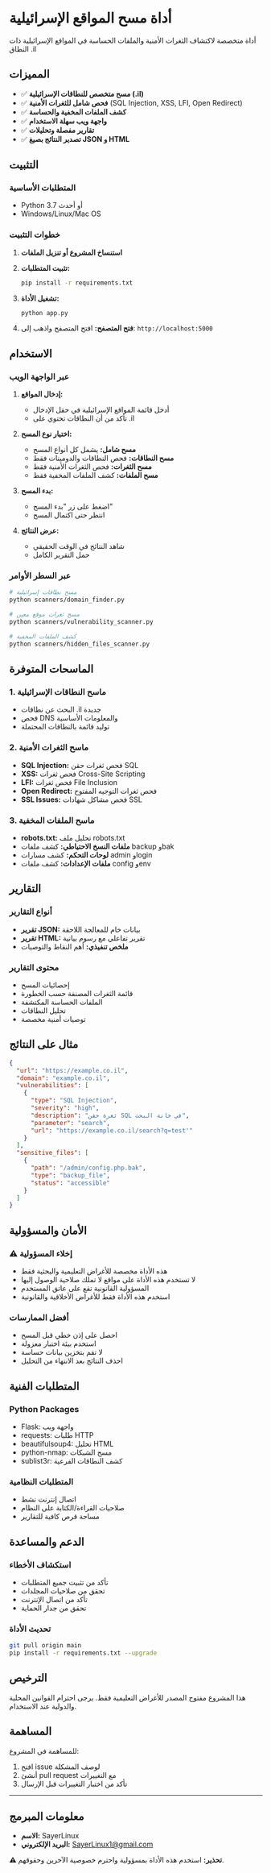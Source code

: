 # أداة مسح المواقع الإسرائيلية

أداة متخصصة لاكتشاف الثغرات الأمنية والملفات الحساسة في المواقع الإسرائيلية ذات النطاق .il

## المميزات

- ✅ **مسح متخصص للنطاقات الإسرائيلية (.il)**
- ✅ **فحص شامل للثغرات الأمنية** (SQL Injection, XSS, LFI, Open Redirect)
- ✅ **كشف الملفات المخفية والحساسة**
- ✅ **واجهة ويب سهلة الاستخدام**
- ✅ **تقارير مفصلة وتحليلات**
- ✅ **تصدير النتائج بصيغ JSON و HTML**

## التثبيت

### المتطلبات الأساسية
- Python 3.7 أو أحدث
- Windows/Linux/Mac OS

### خطوات التثبيت

1. **استنساخ المشروع أو تنزيل الملفات**
2. **تثبيت المتطلبات:**
   ```bash
   pip install -r requirements.txt
   ```

3. **تشغيل الأداة:**
   ```bash
   python app.py
   ```

4. **فتح المتصفح:**
   افتح المتصفح واذهب إلى: `http://localhost:5000`

## الاستخدام

### عبر الواجهة الويب

1. **إدخال المواقع:**
   - أدخل قائمة المواقع الإسرائيلية في حقل الإدخال
   - تأكد من أن النطاقات تحتوي على .il

2. **اختيار نوع المسح:**
   - **مسح شامل:** يشمل كل أنواع المسح
   - **مسح النطاقات:** فحص النطاقات والدومينات فقط
   - **مسح الثغرات:** فحص الثغرات الأمنية فقط
   - **مسح الملفات:** كشف الملفات المخفية فقط

3. **بدء المسح:**
   - اضغط على زر "بدء المسح"
   - انتظر حتى اكتمال المسح

4. **عرض النتائج:**
   - شاهد النتائج في الوقت الحقيقي
   - حمل التقرير الكامل

### عبر السطر الأوامر

```bash
# مسح نطاقات إسرائيلية
python scanners/domain_finder.py

# مسح ثغرات موقع معين
python scanners/vulnerability_scanner.py

# كشف الملفات المخفية
python scanners/hidden_files_scanner.py
```

## الماسحات المتوفرة

### 1. ماسح النطاقات الإسرائيلية
- البحث عن نطاقات .il جديدة
- فحص DNS والمعلومات الأساسية
- توليد قائمة بالنطاقات المحتملة

### 2. ماسح الثغرات الأمنية
- **SQL Injection:** فحص ثغرات حقن SQL
- **XSS:** فحص ثغرات Cross-Site Scripting
- **LFI:** فحص ثغرات File Inclusion
- **Open Redirect:** فحص ثغرات التوجيه المفتوح
- **SSL Issues:** فحص مشاكل شهادات SSL

### 3. ماسح الملفات المخفية
- **robots.txt:** تحليل ملف robots.txt
- **ملفات النسخ الاحتياطي:** كشف ملفات backup وbak
- **لوحات التحكم:** كشف مسارات admin وlogin
- **ملفات الإعدادات:** كشف ملفات config وenv

## التقارير

### أنواع التقارير
- **تقرير JSON:** بيانات خام للمعالجة اللاحقة
- **تقرير HTML:** تقرير تفاعلي مع رسوم بيانية
- **ملخص تنفيذي:** أهم النقاط والتوصيات

### محتوى التقارير
- إحصائيات المسح
- قائمة الثغرات المصنفة حسب الخطورة
- الملفات الحساسة المكتشفة
- تحليل النطاقات
- توصيات أمنية مخصصة

## مثال على النتائج

```json
{
  "url": "https://example.co.il",
  "domain": "example.co.il",
  "vulnerabilities": [
    {
      "type": "SQL Injection",
      "severity": "high",
      "description": "ثغرة حقن SQL في خانة البحث",
      "parameter": "search",
      "url": "https://example.co.il/search?q=test'"
    }
  ],
  "sensitive_files": [
    {
      "path": "/admin/config.php.bak",
      "type": "backup_file",
      "status": "accessible"
    }
  ]
}
```

## الأمان والمسؤولية

### ⚠️ إخلاء المسؤولية
- هذه الأداة مخصصة للأغراض التعليمية والبحثية فقط
- لا تستخدم هذه الأداة على مواقع لا تملك صلاحية الوصول إليها
- المسؤولية القانونية تقع على عاتق المستخدم
- استخدم هذه الأداة فقط للأغراض الأخلاقية والقانونية

### أفضل الممارسات
- احصل على إذن خطي قبل المسح
- استخدم بيئة اختبار معزولة
- لا تقم بتخزين بيانات حساسة
- احذف النتائج بعد الانتهاء من التحليل

## المتطلبات الفنية

### Python Packages
- Flask: واجهة ويب
- requests: طلبات HTTP
- beautifulsoup4: تحليل HTML
- python-nmap: مسح الشبكات
- sublist3r: كشف النطاقات الفرعية

### المتطلبات النظامية
- اتصال إنترنت نشط
- صلاحيات القراءة/الكتابة على النظام
- مساحة قرص كافية للتقارير

## الدعم والمساعدة

### استكشاف الأخطاء
- تأكد من تثبيت جميع المتطلبات
- تحقق من صلاحيات المجلدات
- تأكد من اتصال الإنترنت
- تحقق من جدار الحماية

### تحديث الأداة
```bash
git pull origin main
pip install -r requirements.txt --upgrade
```

## الترخيص

هذا المشروع مفتوح المصدر للأغراض التعليمية فقط. يرجى احترام القوانين المحلية والدولية عند الاستخدام.

## المساهمة

للمساهمة في المشروع:
1. افتح issue لوصف المشكلة
2. أنشئ pull request مع التغييرات
3. تأكد من اختبار التغييرات قبل الإرسال

---

## معلومات المبرمج
- **الاسم:** SayerLinux
- **البريد الإلكتروني:** SayerLinux1@gmail.com

**⚠️ تحذير:** استخدم هذه الأداة بمسؤولية واحترم خصوصية الآخرين وحقوقهم.
